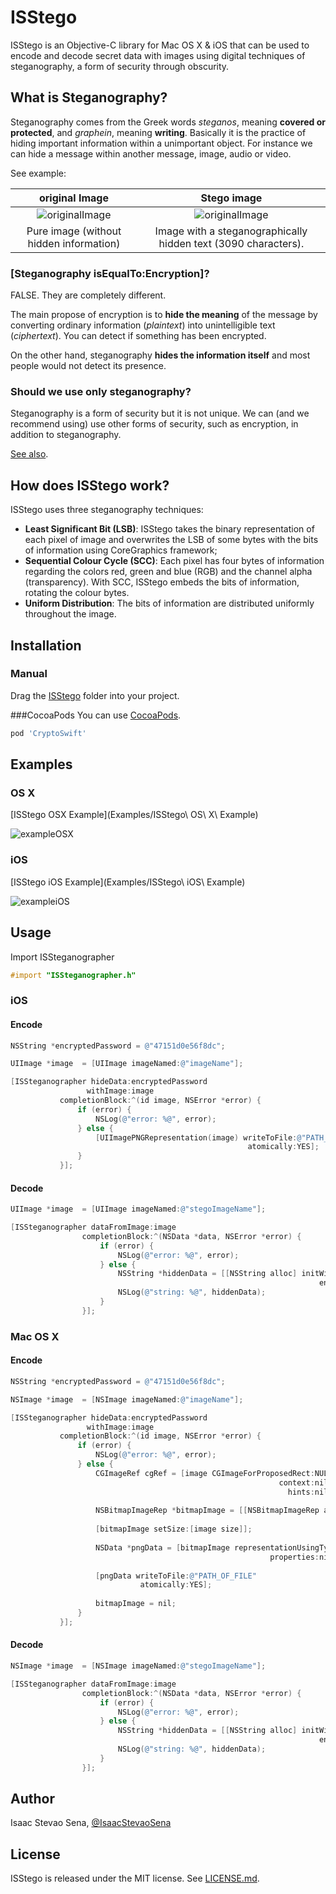 # ISStego

ISStego is an Objective-C library for Mac OS X & iOS that can be used to encode and decode secret data with images using digital techniques of steganography, a form of security through obscurity.

## What is Steganography?

Steganography comes from the Greek words *steganos*, meaning **covered or protected**, and *graphein*, meaning **writing**. Basically it is the practice of hiding important information within a unimportant object. For instance we can hide a message within another message, image, audio or video. 

See example:

| original Image | Stego image | 
| :---: | :---: | 
| ![originalImage](Examples/originalImage.png) | ![originalImage](Examples/image.png) |
| Pure image (without hidden information) | Image with a steganographically hidden text (3090 characters). |

### [Steganography isEqualTo:Encryption]?

FALSE. They are completely different.

The main propose of encryption is to **hide the meaning** of the message by converting ordinary information (*plaintext*) into unintelligible text (*ciphertext*). You can detect if something has been encrypted. 

On the other hand, steganography **hides the information itself** and most people would not detect its presence.

### Should we use only steganography?

Steganography is a form of security but it is not unique. We can (and we recommend using) use other forms of security, such as encryption, in addition to steganography.

[See also](https://en.wikipedia.org/wiki/Steganography).

## How does ISStego work?

ISStego uses three steganography techniques:

- **Least Significant Bit (LSB)**: ISStego takes the binary representation of each pixel of image and overwrites the LSB of some bytes with the bits of information using CoreGraphics framework;
- **Sequential Colour Cycle (SCC)**: Each pixel has four bytes of information regarding the colors red, green and blue (RGB) and the channel alpha (transparency). With SCC, ISStego  embeds the bits of information, rotating the colour bytes.
- **Uniform Distribution**: The bits of information are distributed uniformly throughout the image.

## Installation

### Manual

Drag the [ISStego](ISStego/) folder into your project.

###CocoaPods
You can use [CocoaPods](http://cocoapods.org/?q=ISStego).

```ruby
pod 'CryptoSwift'
```


## Examples
### OS X
[ISStego OSX Example](Examples/ISStego\ OS\ X\ Example)

![exampleOSX](Examples/ISStegoOSXExample.gif)
### iOS
[ISStego iOS Example](Examples/ISStego\ iOS\ Example)

![exampleiOS](Examples/ISStegoiOSExample.gif)

## Usage

Import ISSteganographer
```objective-c
#import "ISSteganographer.h"
```

### iOS

#### Encode

```objective-c
NSString *encryptedPassword = @"47151d0e56f8dc";

UIImage *image  = [UIImage imageNamed:@"imageName"];

[ISSteganographer hideData:encryptedPassword
                 withImage:image
           completionBlock:^(id image, NSError *error) {
               if (error) {
                   NSLog(@"error: %@", error);
               } else {
                   [UIImagePNGRepresentation(image) writeToFile:@"PATH_OF_FILE"
                                                     atomically:YES];
               }
           }];
```


#### Decode

```objective-c
UIImage *image  = [UIImage imageNamed:@"stegoImageName"];

[ISSteganographer dataFromImage:image
                completionBlock:^(NSData *data, NSError *error) {
                    if (error) {
                        NSLog(@"error: %@", error);
                    } else {
                        NSString *hiddenData = [[NSString alloc] initWithData:data
                                                                     encoding:NSUTF8StringEncoding];
                        NSLog(@"string: %@", hiddenData);
                    }
                }];
```
### Mac OS X

#### Encode

```objective-c
NSString *encryptedPassword = @"47151d0e56f8dc";

NSImage *image  = [NSImage imageNamed:@"imageName"];

[ISSteganographer hideData:encryptedPassword
                 withImage:image
           completionBlock:^(id image, NSError *error) {
               if (error) {
                   NSLog(@"error: %@", error);
               } else {
                   CGImageRef cgRef = [image CGImageForProposedRect:NULL
                                                            context:nil
                                                              hints:nil];
                   
                   NSBitmapImageRep *bitmapImage = [[NSBitmapImageRep alloc] initWithCGImage:cgRef];
                   
                   [bitmapImage setSize:[image size]];
                   
                   NSData *pngData = [bitmapImage representationUsingType:NSPNGFileType
                                                          properties:nil];
                   
                   [pngData writeToFile:@"PATH_OF_FILE"
                             atomically:YES];
                   
                   bitmapImage = nil;
               }
           }];
```

#### Decode

```objective-c
NSImage *image  = [NSImage imageNamed:@"stegoImageName"];

[ISSteganographer dataFromImage:image
                completionBlock:^(NSData *data, NSError *error) {
                    if (error) {
                        NSLog(@"error: %@", error);
                    } else {
                        NSString *hiddenData = [[NSString alloc] initWithData:data
                                                                     encoding:NSUTF8StringEncoding];
                        NSLog(@"string: %@", hiddenData);
                    }
                }];
```


## Author

Isaac Stevao Sena, [@IsaacStevaoSena](https://twitter.com/isaacstevaosena)

## License

ISStego is released under the MIT license. See
[LICENSE.md](https://github.com/isena/ISStego/blob/master/LICENSE.md).
